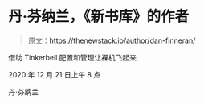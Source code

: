 # 丹·芬纳兰，《新书库》的作者

> 原文：<https://thenewstack.io/author/dan-finneran/>

借助 Tinkerbell 配置和管理让裸机飞起来

2020 年 12 月 21 日上午 8 点

丹·芬纳兰